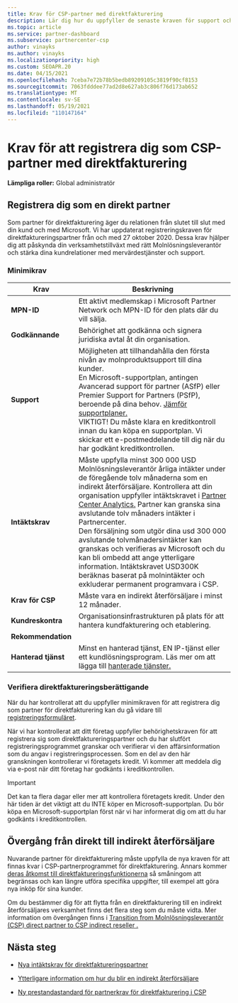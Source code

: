 ```yaml
---
title: Krav för CSP-partner med direktfakturering
description: Lär dig hur du uppfyller de senaste kraven för support och tjänster för att bli en partner för direktfakturering i Leverantör av Microsoft-molnlösningar-programmet (CSP).
ms.topic: article
ms.service: partner-dashboard
ms.subservice: partnercenter-csp
author: vinayks
ms.author: vinayks
ms.localizationpriority: high
ms.custom: SEOAPR.20
ms.date: 04/15/2021
ms.openlocfilehash: 7ceba7e72b78b5bedb89209105c3819f90cf8153
ms.sourcegitcommit: 7063fdddee77ad2d8e627ab3c806f76d173ab652
ms.translationtype: MT
ms.contentlocale: sv-SE
ms.lasthandoff: 05/19/2021
ms.locfileid: "110147164"
---
```

# <a name="requirements-to-enroll-as-a-csp-direct-bill-partner"></a>Krav för att registrera dig som CSP-partner med direktfakturering

**Lämpliga roller:** Global administratör

## <a name="enroll-as-a-direct-partner"></a>Registrera dig som en direkt partner

Som partner för direktfakturering äger du relationen från slutet till slut med din kund och med Microsoft. Vi har uppdaterat registreringskraven för direktfaktureringspartner från och med 27 oktober 2020. Dessa krav hjälper dig att påskynda din verksamhetstillväxt med rätt Molnlösningsleverantör och stärka dina kundrelationer med mervärdestjänster och support.  

### <a name="minimum-requirements"></a>Minimikrav

|**Krav**|  **Beskrivning**  |
|--------------------------------|--------------------------------------------------------------|
|**MPN-ID**   |Ett aktivt medlemskap i Microsoft Partner Network och MPN-ID för den plats där du vill sälja.   |
|**Godkännande**   |Behörighet att godkänna och signera juridiska avtal åt din organisation.|
|**Support**   |Möjligheten att tillhandahålla den första nivån av molnproduktsupport till dina kunder. <br/>En Microsoft-supportplan, antingen Avancerad support för partner (ASfP) eller Premier Support for Partners (PSfP), beroende på dina behov. [Jämför supportplaner.](https://partner.microsoft.com/support/partnersupport)<br/>VIKTIGT! Du måste klara en kreditkontroll innan du kan köpa en supportplan. Vi skickar ett e-postmeddelande till dig när du har godkänt kreditkontrollen. |
|**Intäktskrav**|Måste uppfylla minst 300 000 USD Molnlösningsleverantör årliga intäkter under de föregående tolv månaderna som en indirekt återförsäljare. Kontrollera att din organisation uppfyller intäktskravet i [Partner Center Analytics.](https://partner.microsoft.com/resources/detail/new-subscription-analytics-report-on-partner-center-guide-pdf) Partner kan granska sina avslutande tolv månaders intäkter i Partnercenter.<br/>Den försäljning som utgör dina usd 300 000 avslutande tolvmånadersintäkter kan granskas och verifieras av Microsoft och du kan bli ombedd att ange ytterligare information. Intäktskravet USD300K beräknas baserat på molnintäkter och exkluderar permanent programvara i CSP.|
|**Krav för CSP**|Måste vara en indirekt återförsäljare i minst 12 månader.| 
|**Kundreskontra** |Organisationsinfrastrukturen på plats för att hantera kundfakturering och etablering.|
|**Rekommendation**|             |
|**Hanterad tjänst**   |Minst en hanterad tjänst, EN IP-tjänst eller ett kundlösningsprogram. Läs mer om att lägga till [hanterade tjänster.](https://partner.microsoft.com/business-opportunities/managed-services-provider)|


### <a name="verify-direct-bill-eligibility"></a>Verifiera direktfaktureringsberättigande

När du har kontrollerat att du uppfyller minimikraven för att registrera dig som partner för direktfakturering kan du gå vidare till [registreringsformuläret](https://forms.office.com/r/0fP4fFT8n8).

När vi har kontrollerat att ditt företag uppfyller behörighetskraven för att registrera sig som direktfaktureringspartner och du har slutfört registreringsprogrammet granskar och verifierar vi den affärsinformation som du angav i registreringsprocessen. Som en del av den här granskningen kontrollerar vi företagets kredit. Vi kommer att meddela dig via e-post när ditt företag har godkänts i kreditkontrollen.

>[!IMPORTANT]
>Det kan ta flera dagar eller mer att kontrollera företagets kredit. Under den här tiden är det viktigt att du INTE köper en Microsoft-supportplan. Du bör köpa en Microsoft-supportplan först när vi har informerat dig om att du har godkänts i kreditkontrollen.

## <a name="transition-from-direct-to-indirect-reseller"></a>Övergång från direkt till indirekt återförsäljare

Nuvarande partner för direktfakturering måste uppfylla de nya kraven för att finnas kvar i CSP-partnerprogrammet för direktfakturering. Annars kommer [deras åtkomst till direktfaktureringsfunktionerna](restricted-direct-bill-capabilities.md) så småningom att begränsas och kan längre utföra specifika uppgifter, till exempel att göra nya inköp för sina kunder.

Om du bestämmer dig för att flytta från en direktfakturering till en indirekt återförsäljares verksamhet finns det flera steg som du måste vidta. Mer information om övergången finns i [Transition from Molnlösningsleverantör (CSP) direct partner to CSP indirect reseller .](transition-direct-to-indirect.md)

## <a name="next-steps"></a>Nästa steg

- [Nya intäktskrav för direktfaktureringspartner](./announcements/2020-october.md#13)
 
- [Ytterligare information om hur du blir en indirekt återförsäljare](https://assetsprod.microsoft.com/csp-directbill-to-indirect-transition.pdf)

- [Ny prestandastandard för partnerkrav för direktfakturering i CSP](https://partner.microsoft.com/resources/collection/new-performance-standard-for-direct-bill-partner-requirements-in-csp#/)

